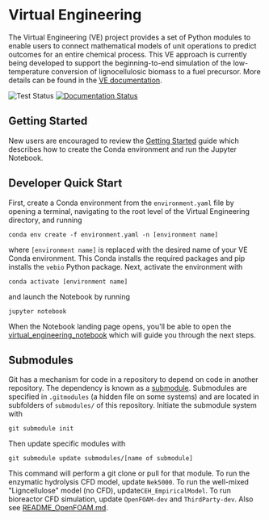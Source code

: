 # Virtual Engineering

The Virtual Engineering (VE) project provides a set of Python modules to enable users to connect mathematical models of unit operations to predict outcomes for an entire chemical process. This VE approach is currently being developed to support the beginning-to-end simulation of the low-temperature conversion of lignocellulosic biomass to a fuel precursor. More details can be found in the [VE documentation](https://virtualengineering.readthedocs.io/en/latest/index.html).

![Test Status](https://github.com/NREL/VirtualEngineering/actions/workflows/test_vebio.yml/badge.svg)
[![Documentation Status](https://readthedocs.org/projects/virtualengineering/badge/?version=latest)](https://virtualengineering.readthedocs.io/en/latest/?badge=latest)


## Getting Started

New users are encouraged to review the [Getting Started](https://virtualengineering.readthedocs.io/en/latest/how_to_guides/getting_started.html#getting-started) guide which describes how to create the Conda environment and run the Jupyter Notebook.

## Developer Quick Start

First, create a Conda environment from the `environment.yaml` file by opening a terminal, navigating to the root level of the Virtual Engineering directory, and running

`conda env create -f environment.yaml -n [environment name]`

where `[environment name]` is replaced with the desired name of your VE Conda environment. This Conda installs the required packages and pip installs the `vebio` Python package.  Next, activate the environment with

`conda activate [environment name]`

and launch the Notebook by running

`jupyter notebook`

When the Notebook landing page opens, you'll be able to open the [virtual_engineering_notebook](virtual_engineering_notebook.md) which will guide you through the next steps.

## Submodules

Git has a mechanism for code in a repository to depend on code in another repository. The dependency is known as a [submodule](https://git-scm.com/book/en/v2/Git-Tools-Submodules). Submodules are specified in `.gitmodules` (a hidden file on some systems) and are located in subfolders of `submodules/` of this repository. Initiate the submodule system with

`git submodule init`

Then update specific modules with 

`git submodule update submodules/[name of submodule]`

This command will perform a git clone or pull for that module. To run the enzymatic hydrolysis CFD model, update `Nek5000`. To run the well-mixed "Ligncellulose" model (no CFD), update`CEH_EmpiricalModel`. To run bioreactor CFD simulation, update `OpenFOAM-dev` and `ThirdParty-dev`. Also see [README_OpenFOAM.md](README_OpenFOAM.md).

